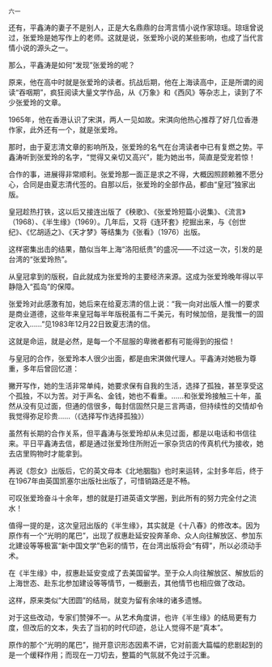     六一 

   还有，平鑫涛的妻子不是别人，正是大名鼎鼎的台湾言情小说作家琼瑶。琼瑶曾说过，张爱玲是她写作上的老师。这就是说，张爱玲小说的某些影响，也成了当代言情小说的源头之一。

   那么，平鑫涛是如何“发现”张爱玲的呢？

   原来，他在高中时就是张爱玲的读者。抗战后期，他在上海读高中，正是所谓的阅读“吞咽期”，疯狂阅读大量文学作品，从《万象》和《西风》等杂志上，读到了不少张爱玲的文章。

   1965年，他在香港认识了宋淇，两人一见如故。宋淇向他热心推荐了好几位香港作家，此外还有一个，就是张爱玲。

   那时，由于夏志清文章的影响所及，张爱玲的名气在台湾读者中已有复燃之势。平鑫涛听到张爱玲的名字，“觉得又亲切又高兴”，能为她出书，简直是受宠若惊！

   合作的事，进展得非常顺利。张爱玲那一面正是求之不得，大概因照顾赖雅不愿分心，合同是由夏志清代签的。自那以后，张爱玲的全部作品，都由“皇冠”独家出版。

   皇冠趁热打铁，这以后又接连出版了《秧歌》、《张爱玲短篇小说集》、《流言》（1968）、《半生缘》（1969）。几年后，又将《连环套》挖掘出来，与《创世纪》、《忆胡适之》、《天才梦》等结集为《张看》（1976）出版。

   这样密集出击的结果，酷似当年上海“洛阳纸贵”的盛况——不过这一次，引发的是台湾的“张爱玲热”。

   从皇冠拿到的版税，自此就成为张爱玲的主要经济来源。这成为张爱玲晚年得以平静隐入“孤岛”的保障。

   张爱玲对此感激有加，她后来在给夏志清的信上说：“我一向对出版人惟一的要求是商业道德，这些年来皇冠每半年版税虽有二千美元，有时候加倍，是我惟一的固定收入……”见1983年12月22日致夏志清的信。

   这就是命运，就是必然，是每一个不屈服的卑微者都有可能得到的报偿！

   与皇冠的合作，张爱玲本人很少出面，都是由宋淇做代理人。平鑫涛对她极为尊重，多年后曾回忆道：

   撇开写作，她的生活非常单纯，她要求保有自我的生活，选择了孤独，甚至享受这个孤独，不以为苦。对于声名、金钱，她也不看重。……和张爱玲接触三十年，虽然从没有见过面，但通的信很多，每封信固然只是三言两语，但持续性的交情却令我觉得弥足珍贵……（《选择写作选择孤独》）

   虽然有长期的合作关系，但平鑫涛与张爱玲却从未见过面，都是以电话和书信往来。平日平鑫涛去信，都是通过张爱玲住所附近一家杂货店的传真机代为接收，她去店里购物时才能拿到。

   再说《怨女》出版后，它的英文母本《北地胭脂》也时来运转，尘封多年后，终于在1967年由英国凯塞尔出版社出版了，可惜销路还是不畅。

   可叹张爱玲奋斗十余年，想的就是打进英语文学圈，到此所有的努力完全付之流水！

   值得一提的是，这次皇冠出版的《半生缘》，其实就是《十八春》的修改本。因为原作有一个“光明的尾巴”，出现了叔惠赴延安投奔革命、众人向往解放区、参加东北建设等等极富“新中国文学”色彩的情节，在台湾出版将会“有碍”，所以必须动手术。

   在《半生缘》中，叔惠赴延安变成了去美国留学。至于众人向往解放区、解放后的上海世态、赴东北参加建设等等情节，一概删去，其他情节也相应做了改动。

   这样，原来类似“大团圆”的结局，就变为留有余味的诸多遗憾。

   对于这些改动，专家们赞弹不一。从艺术角度讲，也许《半生缘》的结局更有力度，但改后的文本，失去了当初的时代印迹，总让人觉得不是“真本”。

   原作的那个“光明的尾巴”，抛开意识形态因素不讲，它对前面大篇幅的悲剧起到的是一个缓释作用；而现在一刀切去，整篇的气氛就不免过于沉重。


